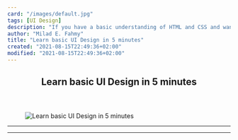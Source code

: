 ```yaml
---
card: "/images/default.jpg"
tags: [UI Design]
description: "If you have a basic understanding of HTML and CSS and want to"
author: "Milad E. Fahmy"
title: "Learn basic UI Design in 5 minutes"
created: "2021-08-15T22:49:36+02:00"
modified: "2021-08-15T22:49:36+02:00"
---
```

<div class="site-wrapper">
<main id="site-main" class="site-main outer">
<div class="inner">
<article class="post-full post tag-ui-design tag-html tag-css tag-design ">
<header class="post-full-header">
<h1 class="post-full-title">Learn basic UI Design in 5 minutes</h1>
</header>
<figure class="post-full-image">
<picture>
<source media="(max-width: 700px)" sizes="1px" srcset="data:image/gif;base64,R0lGODlhAQABAIAAAAAAAP///yH5BAEAAAAALAAAAAABAAEAAAIBRAA7 1w">
<source media="(min-width: 701px)" sizes="(max-width: 800px) 400px,
(max-width: 1170px) 700px,
1400px" srcset="/news/content/images/size/w300/2020/02/Screenshot-2020-02-20-at-17.19.18.png 300w,
/news/content/images/size/w600/2020/02/Screenshot-2020-02-20-at-17.19.18.png 600w,
/news/content/images/size/w1000/2020/02/Screenshot-2020-02-20-at-17.19.18.png 1000w,
/news/content/images/size/w2000/2020/02/Screenshot-2020-02-20-at-17.19.18.png 2000w">
<img onerror="this.style.display='none'" src="/news/content/images/size/w2000/2020/02/Screenshot-2020-02-20-at-17.19.18.png" alt="Learn basic UI Design in 5 minutes">
</picture>
</figure>
<section class="post-full-content">
<div class="post-content">
</div>
<hr>
<hr>
</section>
</article>
</div>
</main>
</div>
<!-- Google Tag Manager (noscript) -->
<!-- End Google Tag Manager (noscript) -->
